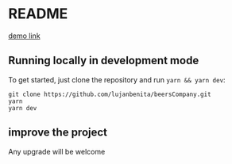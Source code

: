 # README

[demo link](https://beers-web.vercel.app/)

## Running locally in development mode

To get started, just clone the repository and run `yarn && yarn dev`:

    git clone https://github.com/lujanbenita/beersCompany.git
    yarn
    yarn dev

## improve the project

Any upgrade will be welcome
